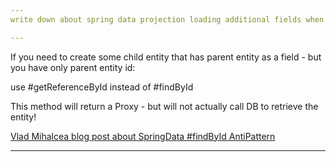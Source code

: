 ```yaml
---
write down about spring data projection loading additional fields when there is list of child rows in projection (check if there is a difference if child collection is raw entity or also a projection)

---
```

If you need to create some child entity that has parent entity as a field - but you have only parent entity id:

use #getReferenceById instead of #findById

This method will return a Proxy - but will not actually call DB to retrieve the entity!

[Vlad Mihalcea blog post about SpringData #findById AntiPattern](https://vladmihalcea.com/spring-data-jpa-findbyid/)

---

